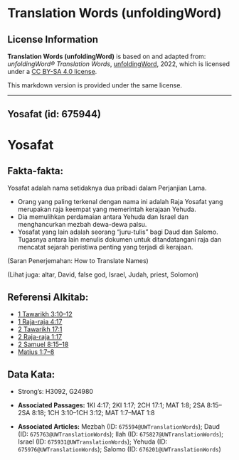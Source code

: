# Translation Words (unfoldingWord)

## License Information

**Translation Words (unfoldingWord)** is based on and adapted from: _unfoldingWord® Translation Words_, [unfoldingWord](https://unfoldingword.org/utw), 2022, which is licensed under a [CC BY-SA 4.0 license](https://creativecommons.org/licenses/by-sa/4.0/legalcode.en).

This markdown version is provided under the same license.



--------------------------------

## Yosafat (id: 675944)

Yosafat
=======

Fakta\-fakta:
-------------

Yosafat adalah nama setidaknya dua pribadi dalam Perjanjian Lama.

* Orang yang paling terkenal dengan nama ini adalah Raja Yosafat yang merupakan raja keempat yang memerintah kerajaan Yehuda.
* Dia memulihkan perdamaian antara Yehuda dan Israel dan menghancurkan mezbah dewa\-dewa palsu.
* Yosafat yang lain adalah seorang “juru\-tulis” bagi Daud dan Salomo. Tugasnya antara lain menulis dokumen untuk ditandatangani raja dan mencatat sejarah peristiwa penting yang terjadi di kerajaan.

(Saran Penerjemahan: How to Translate Names)

(Lihat juga: altar, David, false god, Israel, Judah, priest, Solomon)

Referensi Alkitab:
------------------

* [1 Tawarikh 3:10–12](https://ref.ly/1Chr0:0)
* [1 Raja\-raja 4:17](https://ref.ly/1Kgs0:0)
* [2 Tawarikh 17:1](https://ref.ly/2Chr0:0)
* [2 Raja\-raja 1:17](https://ref.ly/2Kgs0:0)
* [2 Samuel 8:15–18](https://ref.ly/2Sam0:0)
* [Matius 1:7–8](https://ref.ly/Matt1:7-Matt1:8)

Data Kata:
----------

* Strong’s: H3092, G24980

* **Associated Passages:** 1KI 4:17; 2KI 1:17; 2CH 17:1; MAT 1:8; 2SA 8:15–2SA 8:18; 1CH 3:10–1CH 3:12; MAT 1:7–MAT 1:8
* **Associated Articles:** Mezbah (ID: `675594@UWTranslationWords`); Daud (ID: `675763@UWTranslationWords`); Ilah (ID: `675827@UWTranslationWords`); Israel (ID: `675931@UWTranslationWords`); Yehuda (ID: `675976@UWTranslationWords`); Salomo (ID: `676201@UWTranslationWords`)

